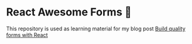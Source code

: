 # React Awesome Forms 🚀

This repository is used as learning material for my blog post [Build quality forms with React](https://javascript-for-breakfast.com/build-quality-forms-with-react)
